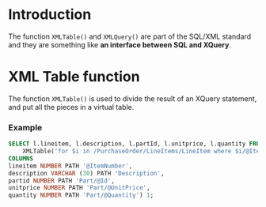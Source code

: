 # Introduction

The function `XMLTable()` and `XMLQuery()` are part of the SQL/XML standard and they are something like **an interface between SQL and XQuery**.

# XML Table function

The function `XMLTable()` is used to divide the result of an XQuery statement, and put all the pieces in a virtual table.

### Example

```SQL
SELECT l.lineitem, l.description, l.partId, l.unitprice, l.quantity FROM purchaseOrder,
	XMLTable('for $i in /PurchaseOrder/LineItems/LineItem where $i/@ItemNumber >= 8 and $i/Part/@UnitPrice > 50 and $i/Part/@Quantity > 2 return $i' PASSING OBJECT_VALUE
COLUMNS 
lineitem NUMBER PATH '@ItemNumber',
description VARCHAR (30) PATH 'Description',
partid NUMBER PATH 'Part/@Id',
unitprice NUMBER PATH 'Part/@UnitPrice',
quantity NUMBER PATH 'Part/@Quantity') 1;
```

